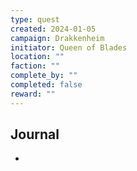 ```yaml
---
type: quest
created: 2024-01-05
campaign: Drakkenheim
initiator: Queen of Blades
location: ""
faction: ""
complete_by: ""
completed: false
reward: ""
---
```


## Journal

- 

